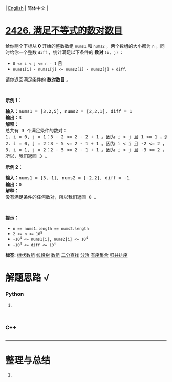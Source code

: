 | [English](README_EN.md) | 简体中文 |

# [2426. 满足不等式的数对数目](https://leetcode.cn/problems/number-of-pairs-satisfying-inequality)
<p>给你两个下标从 <strong>0</strong>&nbsp;开始的整数数组&nbsp;<code>nums1</code> 和&nbsp;<code>nums2</code>&nbsp;，两个数组的大小都为&nbsp;<code>n</code>&nbsp;，同时给你一个整数&nbsp;<code>diff</code>&nbsp;，统计满足以下条件的&nbsp;<strong>数对&nbsp;</strong><code>(i, j)</code>&nbsp;：</p>

<ul>
	<li><code>0 &lt;= i &lt; j &lt;= n - 1</code>&nbsp;<b>且</b></li>
	<li><code>nums1[i] - nums1[j] &lt;= nums2[i] - nums2[j] + diff</code>.</li>
</ul>

<p>请你返回满足条件的 <strong>数对数目</strong>&nbsp;。</p>

<p>&nbsp;</p>

<p><strong>示例 1：</strong></p>

<pre><b>输入：</b>nums1 = [3,2,5], nums2 = [2,2,1], diff = 1
<b>输出：</b>3
<strong>解释：</strong>
总共有 3 个满足条件的数对：
1. i = 0, j = 1：3 - 2 &lt;= 2 - 2 + 1 。因为 i &lt; j 且 1 &lt;= 1 ，这个数对满足条件。
2. i = 0, j = 2：3 - 5 &lt;= 2 - 1 + 1 。因为 i &lt; j 且 -2 &lt;= 2 ，这个数对满足条件。
3. i = 1, j = 2：2 - 5 &lt;= 2 - 1 + 1 。因为 i &lt; j 且 -3 &lt;= 2 ，这个数对满足条件。
所以，我们返回 3 。
</pre>

<p><strong>示例 2：</strong></p>

<pre><b>输入：</b>nums1 = [3,-1], nums2 = [-2,2], diff = -1
<b>输出：</b>0
<strong>解释：</strong>
没有满足条件的任何数对，所以我们返回 0 。
</pre>

<p>&nbsp;</p>

<p><strong>提示：</strong></p>

<ul>
	<li><code>n == nums1.length == nums2.length</code></li>
	<li><code>2 &lt;= n &lt;= 10<sup>5</sup></code></li>
	<li><code>-10<sup>4</sup> &lt;= nums1[i], nums2[i] &lt;= 10<sup>4</sup></code></li>
	<li><code>-10<sup>4</sup> &lt;= diff &lt;= 10<sup>4</sup></code></li>
</ul>

**标签:**  [树状数组](https://leetcode.cn/tag/binary-indexed-tree) [线段树](https://leetcode.cn/tag/segment-tree) [数组](https://leetcode.cn/tag/array) [二分查找](https://leetcode.cn/tag/binary-search) [分治](https://leetcode.cn/tag/divide-and-conquer) [有序集合](https://leetcode.cn/tag/ordered-set) [归并排序](https://leetcode.cn/tag/merge-sort) 
# 解题思路 √

### Python

1. 

```python

```


```python

```

### C++

```cpp

```

---



# 整理与总结

1. 